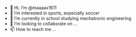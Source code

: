 - 👋 Hi, I’m @maaaax1611
- 👀 I’m interested in sports, expecially soccer
- 🌱 I’m currently in school studying mechatronic engineering
- 💞️ I’m looking to collaborate on ...
- 📫 How to reach me ...

<!---
maaaax1611/maaaax1611 is a ✨ special ✨ repository because its `README.md` (this file) appears on your GitHub profile.
You can click the Preview link to take a look at your changes.
--->
